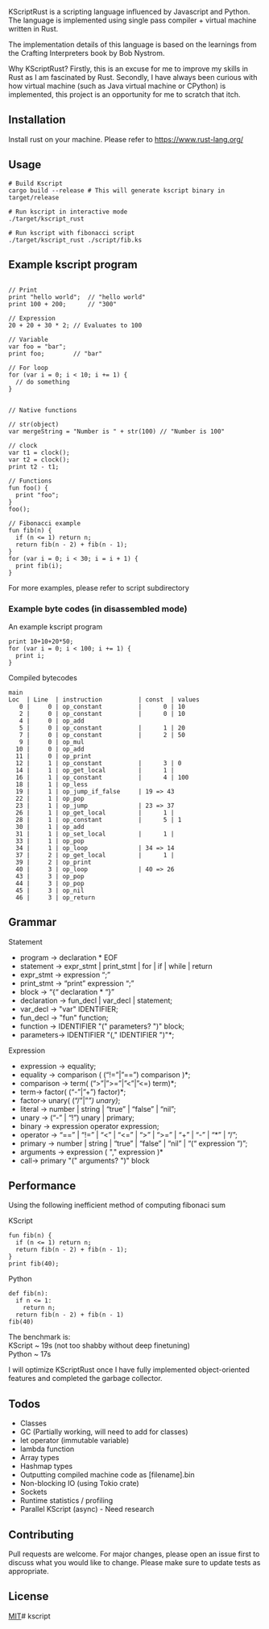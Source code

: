 KScriptRust is a scripting language influenced by Javascript and Python. The language is implemented using 
single pass compiler + virtual machine written in Rust.

The implementation details of this language is based on the learnings from the Crafting Interpreters 
book by Bob Nystrom.

Why KScriptRust? 
Firstly, this is an excuse for me to improve my skills in Rust as I am fascinated by Rust.  Secondly, I have always been curious with how virtual machine (such as Java virtual machine or CPython) is implemented, 
this project is an opportunity for me to scratch that itch.

## Installation
Install rust on your machine. Please refer to  https://www.rust-lang.org/

## Usage
```shell
# Build Kscript 
cargo build --release # This will generate kscript binary in target/release

# Run kscript in interactive mode
./target/kscript_rust 

# Run kscript with fibonacci script
./target/kscript_rust ./script/fib.ks
```

## Example kscript program
```shell

// Print 
print "hello world";  // "hello world"
print 100 + 200;      // "300"

// Expression
20 + 20 + 30 * 2; // Evaluates to 100

// Variable
var foo = "bar";
print foo;        // "bar"

// For loop
for (var i = 0; i < 10; i += 1) {
  // do something
}


// Native functions

// str(object)
var mergeString = "Number is " + str(100) // "Number is 100"

// clock
var t1 = clock();
var t2 = clock();
print t2 - t1;

// Functions
fun foo() {
  print "foo";
}
foo();

// Fibonacci example
fun fib(n) {
  if (n <= 1) return n;
  return fib(n - 2) + fib(n - 1);
}
for (var i = 0; i < 30; i = i + 1) {
  print fib(i);
}

```
For more examples, please refer to script subdirectory

### Example byte codes (in disassembled mode)

An example kscript program
```shell
print 10+10+20*50;
for (var i = 0; i < 100; i += 1) { 
  print i; 
}
```

Compiled bytecodes
```shell
main
Loc  | Line  | instruction          | const  | values
   0 |     0 | op_constant          |      0 | 10
   2 |     0 | op_constant          |      0 | 10
   4 |     0 | op_add
   5 |     0 | op_constant          |      1 | 20
   7 |     0 | op_constant          |      2 | 50
   9 |     0 | op_mul
  10 |     0 | op_add
  11 |     0 | op_print
  12 |     1 | op_constant          |      3 | 0
  14 |     1 | op_get_local         |      1 |
  16 |     1 | op_constant          |      4 | 100
  18 |     1 | op_less
  19 |     1 | op_jump_if_false     | 19 => 43
  22 |     1 | op_pop
  23 |     1 | op_jump              | 23 => 37
  26 |     1 | op_get_local         |      1 |
  28 |     1 | op_constant          |      5 | 1
  30 |     1 | op_add
  31 |     1 | op_set_local         |      1 |
  33 |     1 | op_pop
  34 |     1 | op_loop              | 34 => 14
  37 |     2 | op_get_local         |      1 |
  39 |     2 | op_print
  40 |     3 | op_loop              | 40 => 26
  43 |     3 | op_pop
  44 |     3 | op_pop
  45 |     3 | op_nil
  46 |     3 | op_return
```

## Grammar

Statement
* program -> declaration * EOF
* statement -> expr_stmt | print_stmt | for | if | while | return
* expr_stmt ->  expression “;”
* print_stmt -> “print” expression “;”
* block -> “{“ declaration * “}”
* declaration -> fun_decl | var_decl | statement;
* var_decl -> "var" IDENTIFIER;
* fun_decl -> "fun" function;
* function -> IDENTIFIER "(" parameters? ")" block;
* parameters-> IDENTIFIER "(," IDENTIFIER ")"*;

Expression
* expression -> equality;
* equality -> comparison ( (“!=”|”==”) comparison )*;
* comparison -> term( (“>”|”>=”|”<”|”<=) term)*;
* term-> factor( (“-”|”+”) factor)*;
* factor-> unary( (“/”|”*”) unary)*;
* literal -> number | string | “true” | “false” | “nil”;
* unary -> (“-” | “!”) unary | primary;
* binary -> expression operator expression;
* operator -> “==” | “!=” | “<” | “<=” | “>” | “>=” | “+” | “-” | “*” | “/”;
* primary -> number | string | “true” | “false” | “nil” | “(“ expression “)”;
* arguments -> expression ( "," expression )*
* call-> primary "("  arguments? ")" block


## Performance 

Using the following inefficient method of computing fibonaci sum

KScript
```shell
fun fib(n) {
  if (n <= 1) return n;
  return fib(n - 2) + fib(n - 1);
}
print fib(40);
```

Python
```shell
def fib(n):
  if n <= 1:
    return n;
  return fib(n - 2) + fib(n - 1)
fib(40)
```

The benchmark is:  
KScript ~ 19s  (not too shabby without deep finetuning)  
Python ~ 17s

I will optimize KScriptRust once I have fully implemented object-oriented features and completed the garbage collector.

## Todos
- Classes
- GC (Partially working, will need to add for classes)
- let operator (immutable variable)
- lambda function
- Array types 
- Hashmap types
- Outputting compiled machine code as [filename].bin
- Non-blocking IO (using Tokio crate) 
- Sockets
- Runtime statistics / profiling 
- Parallel KScript (async) - Need research

## Contributing
Pull requests are welcome. For major changes, please open an issue first to discuss what you would like to change.
Please make sure to update tests as appropriate.

## License
[MIT](https://choosealicense.com/licenses/mit/)# kscript
